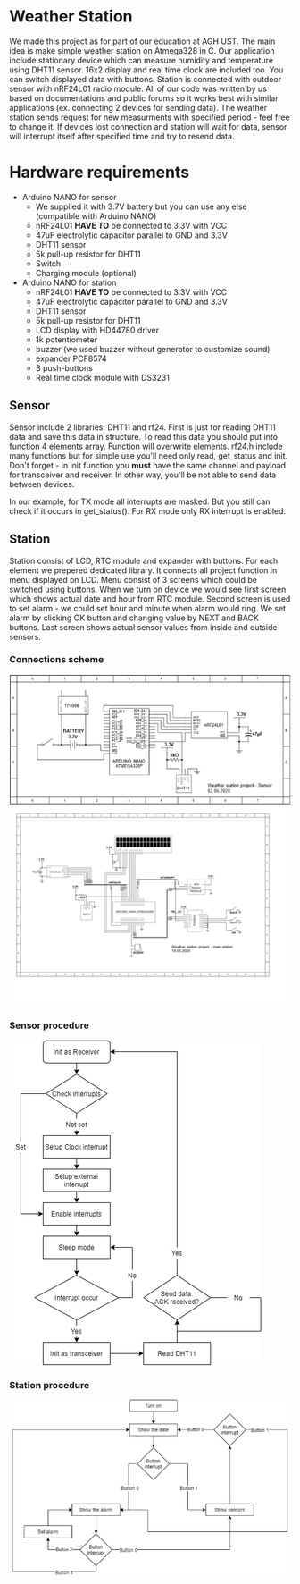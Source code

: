 # Weather Station
We made this project as for part of our education at AGH UST. The main idea is make simple weather station on Atmega328 in C. Our application include stationary device which can measure humidity and temperature using DHT11 sensor. 16x2 display and real time clock are included too. You can switch displayed data with buttons. Station is connected with outdoor sensor with nRF24L01 radio module. All of our code was written by us based on documentations and public forums so it works best with similar applications (ex. connecting 2 devices for sending data). The weather station sends request for new measurments with specified period - feel free to change it. If devices lost connection and station will wait for data, sensor will interrupt itself after specified time and try to resend data.  

# Hardware requirements
- Arduino NANO for sensor
    - We supplied it with 3.7V battery but you can use any else (compatible with Arduino NANO)
    - nRF24L01 **HAVE TO** be connected to 3.3V with VCC
    - 47uF electrolytic capacitor parallel to GND and 3.3V
    - DHT11 sensor
    - 5k pull-up resistor for DHT11
    - Switch
    - Charging module (optional)
- Arduino NANO for station
    - nRF24L01 **HAVE TO** be connected to 3.3V with VCC
    - 47uF electrolytic capacitor parallel to GND and 3.3V
    - DHT11 sensor
    - 5k pull-up resistor for DHT11
    - LCD display with HD44780 driver
    - 1k potentiometer
    - buzzer (we used buzzer without generator to customize sound)
    - expander PCF8574
    - 3 push-buttons
    - Real time clock module with DS3231

## Sensor
Sensor include 2 libraries: DHT11 and rf24. First is just for reading DHT11 data and save this data in structure. To read this data you should put into function 4 elements array. Function will overwrite elements. rf24.h include many functions but for simple use you'll need only read, get_status and init. Don't forget - in init function you **must** have the same channel and payload for transceiver and receiver. In other way, you'll be not able to send data between devices.   

In our example, for TX mode all interrupts are masked. But you still can check if it occurs in get_status(). For RX mode only RX interrupt is enabled.

## Station
Station consist of LCD, RTC module and expander with buttons. For each element we prepered dedicated library. It connects all project function in menu displayed on LCD. Menu consist of 3 screens which could be switched using buttons. When we turn on device we would see first screen which shows actual date and hour from RTC module. Second screen is used to set alarm - we could set hour and minute when alarm would ring. We set alarm by clicking OK button and changing value by NEXT and BACK buttons. Last screen shows actual sensor values from inside and outside sensors.
  

### Connections scheme 
![sensor schematic](img/schemeSensor.png)
![station schematic](img/schemeStation.png)
### Sensor procedure
![sensor procedure](img/SensorDiagram.png)
### Station procedure
![station procedure](img/StationDiagram.png)
